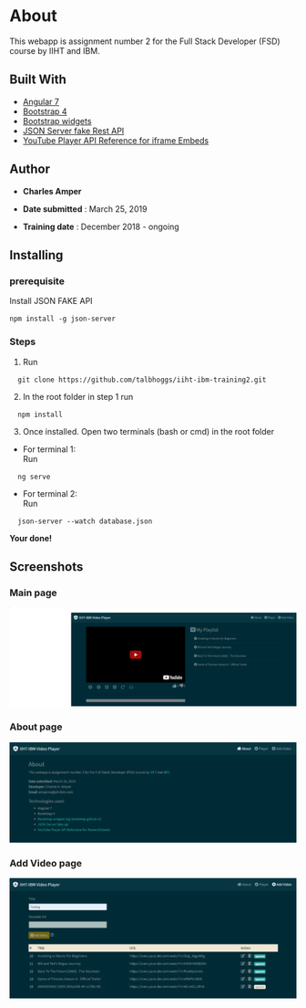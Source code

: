 # About

This webapp is assignment number 2 for the Full Stack Developer (FSD) course by IIHT and IBM.

## Built With
* [Angular 7](https://angular.io)
* [Bootstrap 4](https://getbootstrap.com)
* [Bootstrap widgets](https://ng-bootstrap.github.io)
* [JSON Server fake Rest API](https://github.com/typicode/json-server)
* [YouTube Player API Reference for iframe Embeds](https://developers.google.com/youtube/iframe_api_reference)

## Author
* **Charles Amper**

* **Date submitted** : March 25, 2019
* **Training date** : December 2018 - ongoing

## Installing
### prerequisite

Install 
JSON FAKE API 

```
npm install -g json-server
```
### Steps

1. Run
```
  git clone https://github.com/talbhoggs/iiht-ibm-training2.git
```
2. In the root folder in step 1 run 
```
  npm install
```
3. Once installed. Open two terminals (bash or cmd) in the root folder  
* For terminal 1:  
Run
 ```
   ng serve
 ```
* For terminal 2:  
Run
 ```
   json-server --watch database.json
 ```
   **Your done!**

## Screenshots

### Main page
![alt text](image_main.png)

### About page
![alt text](image_about.png)

### Add Video page
![alt text](image_add.png)

